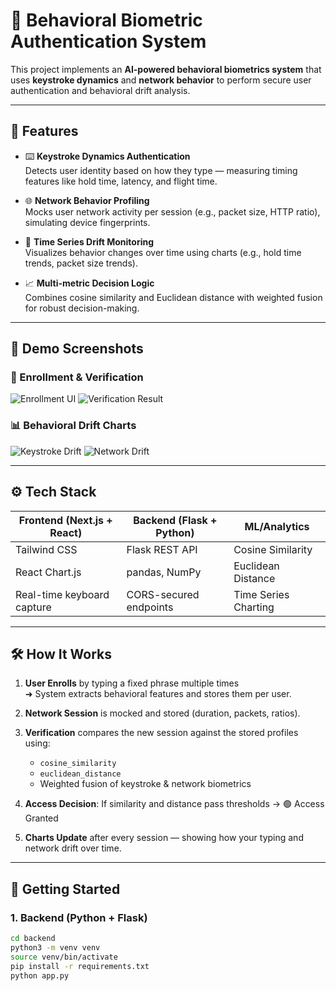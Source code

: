 # 🧠 Behavioral Biometric Authentication System

This project implements an **AI-powered behavioral biometrics system** that uses **keystroke dynamics** and **network behavior** to perform secure user authentication and behavioral drift analysis.

---

## 📌 Features

- ⌨️ **Keystroke Dynamics Authentication**  
  Detects user identity based on how they type — measuring timing features like hold time, latency, and flight time.

- 🌐 **Network Behavior Profiling**  
  Mocks user network activity per session (e.g., packet size, HTTP ratio), simulating device fingerprints.

- 🔄 **Time Series Drift Monitoring**  
  Visualizes behavior changes over time using charts (e.g., hold time trends, packet size trends).

- 📈 **Multi-metric Decision Logic**  
  Combines cosine similarity and Euclidean distance with weighted fusion for robust decision-making.

---

## 🧪 Demo Screenshots

### 📝 Enrollment & Verification
![Enrollment UI](screenshots/enroll.png)
![Verification Result](screenshots/verify.png)

### 📊 Behavioral Drift Charts
![Keystroke Drift](screenshots/keystroke-drift.png)
![Network Drift](screenshots/network-drift.png)

---

## ⚙️ Tech Stack

| Frontend (Next.js + React) | Backend (Flask + Python) | ML/Analytics |
|-----------------------------|--------------------------|--------------|
| Tailwind CSS               | Flask REST API           | Cosine Similarity |
| React Chart.js             | pandas, NumPy            | Euclidean Distance |
| Real-time keyboard capture | CORS-secured endpoints   | Time Series Charting |

---

## 🛠 How It Works

1. **User Enrolls** by typing a fixed phrase multiple times  
   ➜ System extracts behavioral features and stores them per user.

2. **Network Session** is mocked and stored (duration, packets, ratios).

3. **Verification** compares the new session against the stored profiles using:
   - `cosine_similarity`
   - `euclidean_distance`
   - Weighted fusion of keystroke & network biometrics

4. **Access Decision**: If similarity and distance pass thresholds → 🟢 Access Granted

5. **Charts Update** after every session — showing how your typing and network drift over time.

---

## 🚀 Getting Started

### 1. Backend (Python + Flask)

```bash
cd backend
python3 -m venv venv
source venv/bin/activate
pip install -r requirements.txt
python app.py
